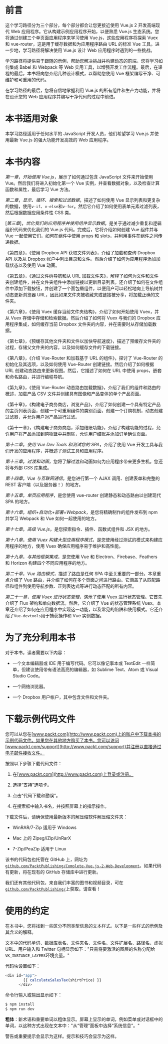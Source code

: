 # 前言

这个学习路径分为三个部分，每个部分都会让您更接近使用 Vue.js 2 开发高端现代 Web 应用程序。它从构建示例应用程序开始，以便熟悉 Vue.js 生态系统。您将通过创建三个单页面应用程序来学习使用 Vue.js，这些应用程序将探索 Vuex 和 vue-router，这是用于缓存数据和为应用程序路由 URL 的标准 Vue 工具。进一步地，学习路径将解决使用 Vue.js 设计 Web 应用程序时遇到的一些挑战。

学习路径将提供易于跟随的示例，帮助您解决挑战并构建动态的前端。您将学习如何集成 Babel 和 Webpack 等 Web 实用工具，以增强开发工作流程。最后，在课程的最后，本书将向您介绍几种设计模式，以帮助您使用 Vue 框架编写干净、可维护和可重用的代码。

在学习路径的最后，您将自信地掌握利用 Vue.js 的所有组件和生产力功能，并将在设计您的 Web 应用程序并编写干净代码的过程中前进。

# 本书适用对象

本学习路径适用于任何水平的 JavaScript 开发人员，他们希望学习 Vue.js 并使用最新 Vue.js 的强大功能开发高效的 Web 应用程序。

# 本书内容

*第一章*，*开始使用 Vue.js*，展示了如何通过包含 JavaScript 文件来开始使用 Vue。然后我们将进入初始化第一个 Vue 实例，并查看数据对象，以及检查计算函数和属性，最后学习 Vue 方法。

*第二章*，*显示、循环、搜索和过滤数据*，描述了如何使用 Vue 显示列表和更复杂的数据，使用`v-if`、`v-else`和`v-for`。然后它介绍了如何使用表单元素过滤列表，然后根据数据应用条件性 CSS 类。

[*第三章*]，*优化我们的应用程序并使用组件显示数据*，是关于通过减少重复和逻辑组织代码来优化我们的 Vue.js 代码。完成后，它将介绍如何创建 Vue 组件并与 Vue 一起使用它们，如何在组件中使用 props 和 slots，并利用事件在组件之间传递数据。

《第四章》，《使用 Dropbox API 获取文件列表》，介绍了加载和查询 Dropbox API 以及从 Dropbox 帐户中列出目录和文件。然后介绍了如何为应用程序添加加载状态以及使用 Vue 动画。

《第五章》，《通过文件树导航和从 URL 加载文件夹》，解释了如何为文件和文件夹创建组件，并在文件夹组件中添加链接以更新目录列表。还介绍了如何在文件组件中添加下载按钮，并创建了一个面包屑组件，以便用户可以轻松地向上导航树并动态更新浏览器 URL，因此如果文件夹被收藏夹或链接被分享，将加载正确的文件夹。

《第六章》，《使用 Vuex 缓存当前文件夹结构》，介绍了如何开始使用 Vuex，并从 Vuex 存储中存储和检索数据。然后介绍了如何将 Vuex 与我们的 Dropbox 应用程序集成，如何缓存当前 Dropbox 文件夹的内容，并在需要时从存储加载数据。

《第七章》，《预缓存其他文件夹和文件以加快导航速度》，描述了预缓存文件夹的过程，存储父文件夹的内容，以及如何缓存文件的下载链接。

《第八章》，《介绍 Vue-Router 和加载基于 URL 的组件》，探讨了 Vue-Router 的初始化及其选项，以及如何使用 Vue-Router 创建链接。然后介绍了如何根据 URL 创建动态路由来更新视图。然后，它描述了如何在 URL 中使用 props，嵌套和命名路由，并进行编程导航。

《第九章》，《使用 Vue-Router 动态路由加载数据》，介绍了我们的组件和路由的概述，加载产品 CSV 文件并创建具有图像和产品变体的单个产品页面。

《第十章》，《构建电子商务商店，浏览产品》，介绍了如何创建一个具有特定产品的主页列表页面，创建一个可重用组件的类别页面，创建一个订购机制，动态创建过滤器，并允许用户对产品进行过滤。

《第十一章》，《构建电子商务商店，添加结账功能》，介绍了构建功能的过程，允许用户将产品添加到购物篮中并删除，允许用户结账并添加订单确认页面。

*第十二章*，*使用 Vue Dev Tools 和测试您的 SPA*，介绍了使用 Vue 开发工具与我们开发的应用程序，并概述了测试工具和应用程序。

*第十三章*，*过渡和动画*，您将了解过渡和动画如何为应用程序带来更多生机。您还将与外部 CSS 库集成。

*第十四章*，*Vue 与互联网通信*，是您进行第一个 AJAX 调用、创建表单和完整的 REST 客户端（以及服务器！）的地方。

*第十五章*，*单页应用程序*，是您使用 vue-router 创建静态和动态路由以创建现代 SPA 的地方。

*第十六章*，*组织+自动化+部署=Webpack*，是您将精确制作的组件发布到 npm 并学习 Webpack 和 Vue 如何一起使用的地方。

*第十七章*，*高级 Vue.js*，是您探索指令、插件、函数式组件和 JSX 的地方。

*第十八章*，*使用 Vuex 构建大型应用程序模式*，是您使用经过测试的模式来构建应用程序的地方，使用 Vuex 确保应用程序易于维护和高性能。

*第十九章*，*与其他框架集成*，是您使用 Vue 和 Electron、Firebase、Feathers 和 Horizon 构建四个不同应用程序的地方。

*第二十章*，*Vue 路由模式*，描述了路由是任何 SPA 中至关重要的一部分。本章重点介绍了 Vue 路由，并介绍了如何在多个页面之间进行路由。它涵盖了从匹配路径和组件到使用导航参数、正则表达式等进行动态匹配的所有内容。

*第二十一章*，*使用 Vuex 进行状态管理*，演示了使用 Vuex 进行状态管理。它首先介绍了 Flux 架构和单向数据流。然后，它介绍了 Vue 的状态管理系统 Vuex。本章还介绍了如何在应用程序中实现这一功能，以及常见的陷阱和使用模式。它还介绍了`Vue-devtools`用于捕获操作和 Vue 实例数据。

# 为了充分利用本书

对于本书，读者需要以下内容：

+   一个文本编辑器或 IDE 用于编写代码。它可以像记事本或 TextEdit 一样简单，但建议使用带有语法高亮的编辑器，如 Sublime Text、Atom 或 Visual Studio Code。

+   一个网络浏览器。

+   一个 Dropbox 用户帐户，其中包含文件和文件夹。

# 下载示例代码文件

您可以从您在[www.packt.com](http://www.packt.com)上的账户中下载本书的示例代码文件。如果您在其他地方购买了本书，您可以访问[www.packt.com/support](http://www.packt.com/support)并注册以直接通过电子邮件接收文件。

按照以下步骤下载代码文件：

1.  在[www.packt.com](http://www.packt.com)上登录或注册。

1.  选择“支持”选项卡。

1.  点击“代码下载和勘误”。

1.  在搜索框中输入书名，并按照屏幕上的指示操作。

下载文件后，请确保使用最新版本的解压缩软件解压缩文件夹：

+   WinRAR/7-Zip 适用于 Windows

+   Mac 上的 Zipeg/iZip/UnRarX

+   7-Zip/PeaZip 适用于 Linux

该书的代码包也托管在 GitHub 上，网址为[`github.com/PacktPublishing/Complete-Vue.js-2-Web-Development`](https://github.com/PacktPublishing/Complete-Vue.js-2-Web-Development)。如果代码有更新，将在现有的 GitHub 存储库中进行更新。

我们还有其他代码包，来自我们丰富的图书和视频目录，可在[`github.com/PacktPublishing/`](https://github.com/PacktPublishing/)上获取。请查看！

# 使用的约定

在本书中，您将找到一些区分不同类型信息的文本样式。以下是一些样式的示例及其含义的解释。

文本中的代码单词、数据库表名、文件夹名、文件名、文件扩展名、路径名、虚拟 URL、用户输入和 Twitter 句柄显示如下："只需将要激活的图层的名称分配给`VK_INSTANCE_LAYERS`环境变量。"

代码块设置如下：

```js
<div id="app">
        {{ calculateSalesTax(shirtPrice) }}
      </div>
```

命令行输入或输出显示如下：

```js
$ npm install
$ npm run dev
```

**粗体**：新术语和重要单词以粗体显示。屏幕上显示的单词，例如菜单或对话框中的单词，以这种方式出现在文本中："从“管理”面板中选择“系统信息”。"

警告或重要提示会显示为这样。提示和技巧会显示为这样。

